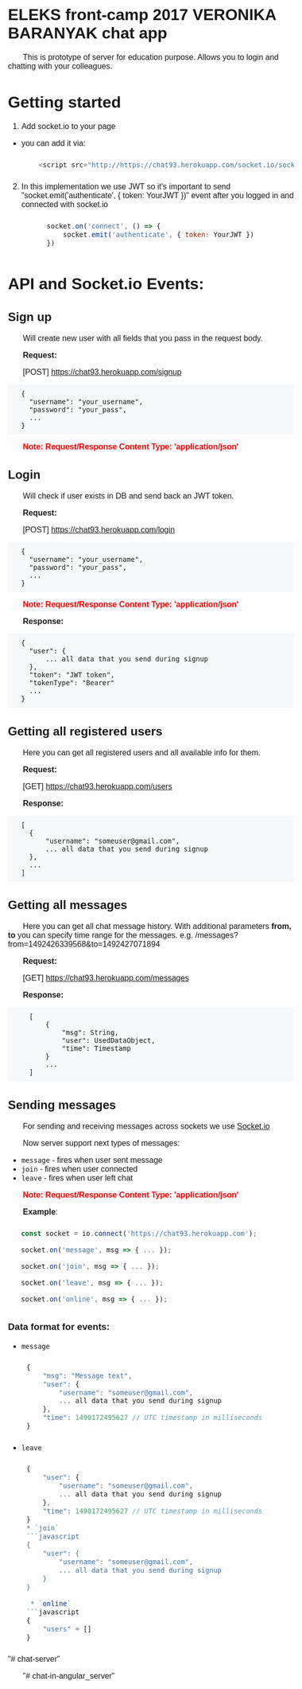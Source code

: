 # ELEKS front-camp 2017 VERONIKA BARANYAK chat app

This is prototype of server for education purpose.
Allows you to login and chatting with your colleagues.

# Getting started

1. Add socket.io to your page
  * you can add it via:
     ```javascript
        <script src="http://https://chat93.herokuapp.com/socket.io/socket.io.js"></script>
     ```
2. In this implementation we use JWT so it's important to send "socket.emit('authenticate', { token: YourJWT })" event after you logged in and connected with socket.io
   ```javascript
        socket.on('connect', () => {
            socket.emit('authenticate', { token: YourJWT })
        })
   ```

# API and Socket.io Events:

## Sign up
Will create new user with all fields that you pass in the request body.


**Request:**

[POST] https://chat93.herokuapp.com/signup
```
  {
    "username": "your_username",
    "password": "your_pass",
    ...
  }
```
<span class="warning">**Note:** Request/Response Content Type: 'application/json'</span>

## Login
Will check if user exists in DB and send back an JWT token.


**Request:**

[POST] https://chat93.herokuapp.com/login
```
  {
    "username": "your_username",
    "password": "your_pass",
    ...
  }
```
<span class="warning">**Note:** Request/Response Content Type: 'application/json'</span>


**Response:**

```
  {
    "user": {
        ... all data that you send during signup
    },
    "token": "JWT token",
    "tokenType": "Bearer"
    ...
  }
```

## Getting all registered users
Here you can get all registered users and all available info for them.


**Request:**

[GET] https://chat93.herokuapp.com/users

**Response:**

```
  [
    {
        "username": "someuser@gmail.com",
        ... all data that you send during signup
    },
    ...
  ]
```

## Getting all messages
Here you can get all chat message history.
With additional parameters **from, to** you can specify time range for the messages.
e.g. /messages?from=1492426339568&to=1492427071894


**Request:**

[GET] https://chat93.herokuapp.com/messages

**Response:**

```
    [
        {
            "msg": String,
            "user": UsedDataObject,
            "time": Timestamp
        }
        ...
    ]
```

## Sending messages

For sending and receiving messages across sockets
we use [Socket.io](https://github.com/socketio/socket.io)

Now server support next types of messages:

* `message` - fires when user sent message
* `join` - fires when user connected
* `leave`  - fires when user left chat

<span class="warning">**Note:** Request/Response Content Type: 'application/json'</span>

**Example**:
```javascript
  const socket = io.connect('https://chat93.herokuapp.com');

  socket.on('message', msg => { ... });

  socket.on('join', msg => { ... });

  socket.on('leave', msg => { ... });

  socket.on('online', msg => { ... });
```

### Data format for events:
* `message`
    ```javascript
    {
        "msg": "Message text",
        "user": {
            "username": "someuser@gmail.com",
            ... all data that you send during signup
        },
        "time": 1490172495627 // UTC timestamp in milliseconds
    }
    ```
* `leave`
    ```javascript
    {
        "user": {
            "username": "someuser@gmail.com",
            ... all data that you send during signup
        },
        "time": 1490172495627 // UTC timestamp in milliseconds
    }
    * `join` 
    ```javascript
    {
        "user": {
            "username": "someuser@gmail.com",
            ... all data that you send during signup
        }
    }

     * `online` 
    ```javascript
    {
        "users" = []
    }
    ```

<style>
    body {
        font-size: 16px;
        font-family: Arial, Calibri, sans-serif;
        margin: 0;
        padding: 1em;
    }
    p {
       text-indent: 30px;
    }
    pre {
        background: #f6f8fa;
        padding: 10px;
    }

    .warning {
        font-weight: bold;
        color: red;
    }
</style>"# chat-server" 
"# chat-in-angular_server" 
